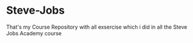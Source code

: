 # Steve-Jobs
That's my Course Repository with all exsercise which i did in all the Steve Jobs Academy course
